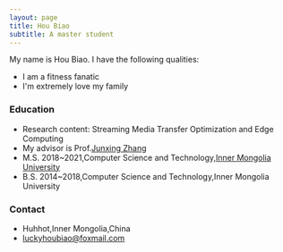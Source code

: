 ```yaml
---
layout: page
title: Hou Biao
subtitle: A master student
---
```


My name is Hou Biao. I have the following qualities:

- I am a fitness fanatic
- I'm extremely love my family

### Education

- Research content: Streaming Media Transfer Optimization and Edge Computing
- My advisor is Prof.[Junxing Zhang](https://ccs.imu.edu.cn/info/1152/2828.htm)
- M.S. 2018~2021,Computer Science and Technology,[Inner Mongolia University](https://www.imu.edu.cn/)
- B.S. 2014~2018,Computer Science and Technology,Inner Mongolia University

### Contact

- Huhhot,Inner Mongolia,China
- [luckyhoubiao@foxmail.com](luckyhoubiao@foxmail.com)
